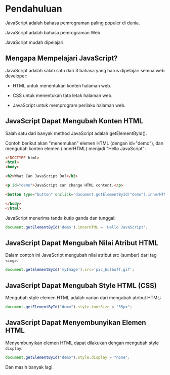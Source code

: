 # Pendahuluan

JavaScript adalah bahasa pemrograman paling populer di dunia.

JavaScript adalah bahasa pemrograman Web.

JavaScript mudah dipelajari.

## Mengapa Mempelajari JavaScript?

JavaScript adalah salah satu dari 3 bahasa yang harus dipelajari semua web developer:

- HTML untuk menentukan konten halaman web.

- CSS untuk menentukan tata letak halaman web.

- JavaScript untuk memprogram perilaku halaman web.

## JavaScript Dapat Mengubah Konten HTML

Salah satu dari banyak method JavaScript adalah getElementById().

Contoh berikut akan "menemukan" elemen HTML (dengan id="demo"), dan mengubah konten elemen (innerHTML) menjadi "Hello JavaScript":

```html
<!DOCTYPE html>
<html>
<body>

<h2>What Can JavaScript Do?</h2>

<p id="demo">JavaScript can change HTML content.</p>

<button type="button" onclick='document.getElementById("demo").innerHTML = "Hello JavaScript!"'>Click Me!</button>

</body>
</html>

```

JavaScript menerima tanda kutip ganda dan tunggal:

```js
document.getElementById('demo').innerHTML = 'Hello JavaScript';
```

## JavaScript Dapat Mengubah Nilai Atribut HTML

Dalam contoh ini JavaScript mengubah nilai atribut src (sumber) dari tag `<img>`:

```js
document.getElementById('myImage').src='pic_bulboff.gif';
```

## JavaScript Dapat Mengubah Style HTML (CSS)

Mengubah style elemen HTML adalah varian dari mengubah atribut HTML:

```js
document.getElementById("demo").style.fontSize = "35px";
```

## JavaScript Dapat Menyembunyikan Elemen HTML

Menyembunyikan elemen HTML dapat dilakukan dengan mengubah style `display`:

```js
document.getElementById("demo").style.display = "none";
```

Dan masih banyak lagi.
